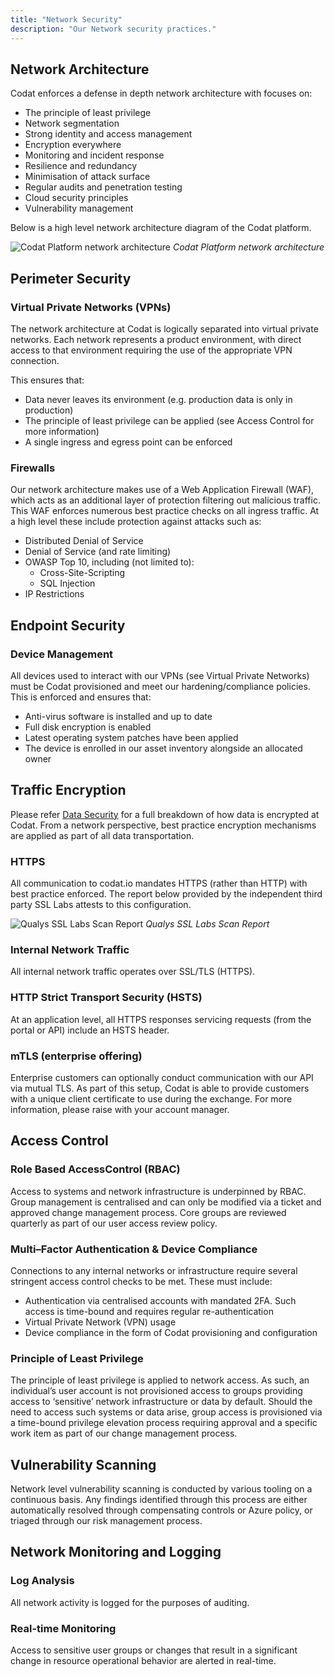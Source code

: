 ```yaml
---
title: "Network Security"
description: "Our Network security practices."
---
```


## Network Architecture
Codat enforces a defense in depth network architecture with focuses on:
* The principle of least privilege 
* Network segmentation 
* Strong identity and access management
* Encryption everywhere
* Monitoring and incident response
* Resilience and redundancy
* Minimisation of attack surface
* Regular audits and penetration testing
* Cloud security principles
* Vulnerability management

Below is a high level network architecture diagram of the Codat platform.

![Codat Platform network architecture](network-architecture-diagram.png)
*Codat Platform network architecture*

## Perimeter Security

### Virtual Private Networks (VPNs)
The network architecture at Codat is logically separated into virtual private networks. Each network represents a product environment, with direct access to that environment requiring the use of the appropriate VPN connection.

This ensures that:
* Data never leaves its environment (e.g. production data is only in production)
* The principle of least privilege can be applied (see Access Control for more information)
* A single ingress and egress point can be enforced

### Firewalls
Our network architecture makes use of a Web Application Firewall (WAF), which acts as an additional layer of protection filtering out malicious traffic. This WAF enforces numerous best practice checks on all ingress traffic. At a high level these include protection against attacks such as:
* Distributed Denial of Service 
* Denial of Service (and rate limiting)
* OWASP Top 10, including (not limited to):
  * Cross-Site-Scripting 
  * SQL Injection
* IP Restrictions

## Endpoint Security

### Device Management
All devices used to interact with our VPNs (see Virtual Private Networks) must be Codat provisioned and meet our hardening/compliance policies. This is enforced and ensures that:
* Anti-virus software is installed and up to date
* Full disk encryption is enabled
* Latest operating system patches have been applied 
* The device is enrolled in our asset inventory alongside an allocated owner


## Traffic Encryption
Please refer [Data Security](/enterprise/tech-overview/security/data-security) for a full breakdown of how data is encrypted at Codat. From a network perspective, best practice encryption mechanisms are applied as part of all data transportation.

### HTTPS
All communication to codat.io mandates HTTPS (rather than HTTP) with best practice enforced. The report below provided by the independent third party SSL Labs attests to this configuration.

![Qualys SSL Labs Scan Report](qualys-ssl-report.png)
*Qualys SSL Labs Scan Report*

### Internal Network Traffic
All internal network traffic operates over SSL/TLS (HTTPS). 

### HTTP Strict Transport Security (HSTS)
At an application level, all HTTPS responses servicing requests (from the portal or API) include an HSTS header. 

### mTLS (enterprise offering)
Enterprise customers can optionally conduct communication with our API via mutual TLS. As part of this setup, Codat is able to provide customers with a unique client certificate to use during the exchange. For more information, please raise with your account manager.  

## Access Control

### Role Based AccessControl (RBAC)
Access to systems and network infrastructure is underpinned by RBAC. Group management is centralised and can only be modified via a ticket and approved change management process. Core groups are reviewed quarterly as part of our user access review policy.

### Multi–Factor Authentication & Device Compliance
Connections to any internal networks or infrastructure require several stringent access control checks to be met. These must include:
* Authentication via centralised accounts with mandated 2FA. Such access is time-bound and requires regular re-authentication
* Virtual Private Network (VPN) usage
* Device compliance in the form of Codat provisioning and configuration

### Principle of Least Privilege
The principle of least privilege is applied to network access. As such, an individual’s user account is not provisioned access to groups providing access to ‘sensitive’ network infrastructure or data by default. Should the need to access such systems or data arise, group access is provisioned via a time-bound privilege elevation process requiring approval and a specific work item as part of our change management process.  

## Vulnerability Scanning
Network level vulnerability scanning is conducted by various tooling on a continuous basis. Any findings identified through this process are either automatically resolved through compensating controls or Azure policy, or triaged through our risk management process.

## Network Monitoring and Logging

### Log Analysis
All network activity is logged for the purposes of auditing.

### Real-time Monitoring
Access to sensitive user groups or changes that result in a significant change in resource operational behavior are alerted in real-time. 





